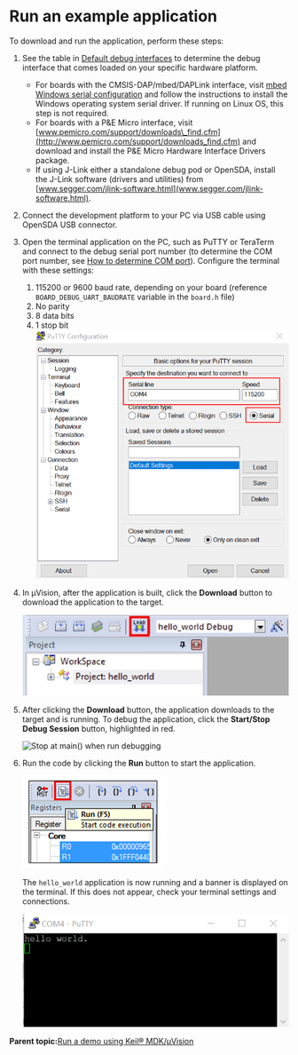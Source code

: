 # Run an example application

To download and run the application, perform these steps:

1.  See the table in [Default debug interfaces](default_debug_interfaces.md) to determine the debug interface that comes loaded on your specific hardware platform.

    -   For boards with the CMSIS-DAP/mbed/DAPLink interface, visit [mbed Windows serial configuration](https://developer.mbed.org/handbook/Windows-serial-configuration) and follow the instructions to install the Windows operating system serial driver. If running on Linux OS, this step is not required.
    -   For boards with a P&E Micro interface, visit [www.pemicro.com/support/downloads\_find.cfm](http://www.pemicro.com/support/downloads_find.cfm) and download and install the P&E Micro Hardware Interface Drivers package.
    -   If using J-Link either a standalone debug pod or OpenSDA, install the J-Link software \(drivers and utilities\) from [www.segger.com/jlink-software.html](www.segger.com/jlink-software.html).
2.  Connect the development platform to your PC via USB cable using OpenSDA USB connector.
3.  Open the terminal application on the PC, such as PuTTY or TeraTerm and connect to the debug serial port number \(to determine the COM port number, see [How to determine COM port](how_to_determine_com_port.md#)\). Configure the terminal with these settings:

    1.  115200 or 9600 baud rate, depending on your board \(reference `BOARD_DEBUG_UART_BAUDRATE` variable in the `board.h` file\)
    2.  No parity
    3.  8 data bits
    4.  1 stop bit
    ![](../images/terminal_putty_configuration_001.png "Terminal (PuTTY) configurations")

4.  In μVision, after the application is built, click the **Download** button to download the application to the target.

    ![](../images/download_button_20.jpg "Download button")

5.  After clicking the **Download** button, the application downloads to the target and is running. To debug the application, click the **Start/Stop Debug Session** button, highlighted in red.

    ![](../images/stop_main_when_run_debugging_20.jpg "Stop at main() when run
                  debugging")

6.  Run the code by clicking the **Run** button to start the application.

    ![](../images/go_button.png "Go button")

    The `hello_world` application is now running and a banner is displayed on the terminal. If this does not appear, check your terminal settings and connections.

    ![](../images/text_display_hello_world.png "Text display of the hello_world demo")


**Parent topic:**[Run a demo using Keil® MDK/μVision](../topics/run_a_demo_using_keil__mdk_vision.md)

